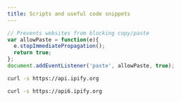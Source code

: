 ```yaml
---
title: Scripts and useful code snippets
---
```



``` js title="Don't F&_k with Paste"
// Prevents websites from blocking copy/paste
var allowPaste = function(e){
  e.stopImmediatePropagation();
  return true;
};
document.addEventListener('paste', allowPaste, true);
```

``` sh title="Get the current IPv4 address"
curl -s https://api.ipify.org
```

``` sh title="Get the current IPv6 address"
curl -s https://api6.ipify.org
```
